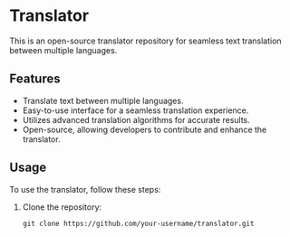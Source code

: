 # Translator

This is an open-source translator repository for seamless text translation between multiple languages.

## Features

- Translate text between multiple languages.
- Easy-to-use interface for a seamless translation experience.
- Utilizes advanced translation algorithms for accurate results.
- Open-source, allowing developers to contribute and enhance the translator.

## Usage

To use the translator, follow these steps:

1. Clone the repository:
   ```fix
   git clone https://github.com/your-username/translator.git
